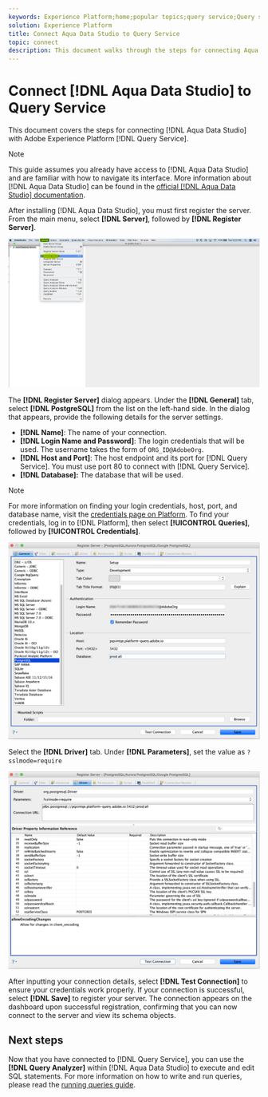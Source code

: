 ```yaml
---
keywords: Experience Platform;home;popular topics;query service;Query service;Aqua Data Studio;Aqua data studio;connect to query service;
solution: Experience Platform
title: Connect Aqua Data Studio to Query Service
topic: connect
description: This document walks through the steps for connecting Aqua Data Studio with Adobe Experience Platform Query Service.
---
```


# Connect [!DNL Aqua Data Studio] to Query Service

This document covers the steps for connecting [!DNL Aqua Data Studio] with Adobe Experience Platform [!DNL Query Service].

>[!NOTE]
>
> This guide assumes you already have access to [!DNL Aqua Data Studio] and are familiar with how to navigate its interface. More information about [!DNL Aqua Data Studio] can be found in the [official [!DNL Aqua Data Studio] documentation](https://www.aquaclusters.com/app/home/project/public/aquadatastudio/wikibook/Documentation21.1/page/0/Aqua-Data-Studio-21-1).

After installing [!DNL Aqua Data Studio], you must first register the server. From the main menu, select **[!DNL Server]**, followed by **[!DNL Register Server]**.

![](../images/clients/aqua-data-studio/register-server.png)

The **[!DNL Register Server]** dialog appears. Under the **[!DNL General]** tab, select **[!DNL PostgreSQL]** from the list on the left-hand side. In the dialog that appears, provide the following details for the server settings.

- **[!DNL Name]**: The name of your connection.
- **[!DNL Login Name and Password]**: The login credentials that will be used. The username takes the form of `ORG_ID@AdobeOrg`.
- **[!DNL Host and Port]**: The host endpoint and its port for [!DNL Query Service]. You must use port 80 to connect with [!DNL Query Service].
- **[!DNL Database]:** The database that will be used.

>[!NOTE]
>
>For more information on finding your login credentials, host, port, and database name, visit the [credentials page on Platform](https://platform.adobe.com/query/configuration). To find your credentials, log in to [!DNL Platform], then select **[!UICONTROL Queries]**, followed by **[!UICONTROL Credentials]**.

![](../images/clients/aqua-data-studio/register-server-general-tab.png)

Select the **[!DNL Driver]** tab. Under **[!DNL Parameters]**, set the value as `?sslmode=require`

![](../images/clients/aqua-data-studio/register-server-driver-tab.png)

After inputting your connection details, select **[!DNL Test Connection]** to ensure your credentials work properly. If your connection is successful, select **[!DNL Save]** to register your server. The connection appears on the dashboard upon successful registration, confirming that you can now connect to the server and view its schema objects.

## Next steps

Now that you have connected to [!DNL Query Service], you can use the **[!DNL Query Analyzer]** within [!DNL Aqua Data Studio] to execute and edit SQL statements. For more information on how to write and run queries, please read the [running queries guide](../best-practices/writing-queries.md).